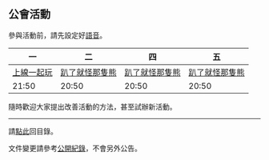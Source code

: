 ## 公會活動

參與活動前，請先設定好[語音](https://badbadweather.github.io/voicechat.html)。

| 一 | 二 | 四 | 五 |
| --- | --- | --- | --- |
| [上線一起玩](https://badbadweather.github.io/mon.html) | [趴了就怪那隻熊](https://badbadweather.github.io/raid.html) | [趴了就怪那隻熊](https://badbadweather.github.io/raid.html) | [趴了就怪那隻熊](https://badbadweather.github.io/raid.html) |
| 21:50 | 20:50 | 20:50 | 20:50 |

隨時歡迎大家提出改善活動的方法，甚至試辦新活動。

--- 

請[點此](https://badbadweather.github.io/)回目錄。

文件變更請參考[公開紀錄](https://github.com/badbadweather/badbadweather.github.io/commits/master/activities.md)，不會另外公告。
